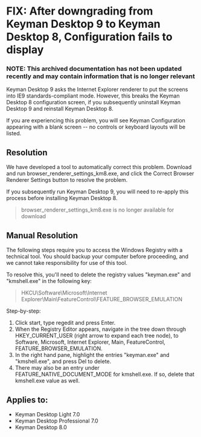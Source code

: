 # FIX: After downgrading from Keyman Desktop 9 to Keyman Desktop 8, Configuration fails to display

### **NOTE**: This archived documentation has not been updated recently and may contain information that is no longer relevant

Keyman Desktop 9 asks the Internet Explorer renderer to put the screens into IE9 standards-compliant mode.  However, this breaks the Keyman Desktop 8 configuration screen, if you subsequently uninstall Keyman Desktop 9 and reinstall Keyman Desktop 8.

If you are experiencing this problem, you will see Keyman Configuration appearing with a blank screen -- no controls or keyboard layouts will be listed.

## Resolution

We have developed a tool to automatically correct this problem. Download and run browser_renderer_settings_km8.exe, and click the Correct Browser Renderer Settings button to resolve the problem.

If you subsequently run Keyman Desktop 9, you will need to re-apply this process before installing Keyman Desktop 8.

> browser_renderer_settings_km8.exe is no longer available for download

## Manual Resolution

The following steps require you to access the Windows Registry with a technical tool. You should backup your computer before proceeding, and we cannot take responsibility for use of this tool.

To resolve this, you'll need to delete the registry values "keyman.exe" and "kmshell.exe" in the following key:

> HKCU\Software\Microsoft\Internet Explorer\Main\FeatureControl\FEATURE_BROWSER_EMULATION

Step-by-step:

1. Click start, type regedit and press Enter.
2. When the Registry Editor appears, navigate in the tree down through HKEY_CURRENT_USER (right arrow to expand each tree node), to Software, Microsoft, Internet Explorer, Main, FeatureControl, FEATURE_BROWSER_EMULATION.
3. In the right hand pane, highlight the entries "keyman.exe" and "kmshell.exe", and press Del to delete.
4. There may also be an entry under FEATURE_NATIVE_DOCUMENT_MODE for kmshell.exe. If so, delete that kmshell.exe value as well.

## Applies to:
* Keyman Desktop Light 7.0
* Keyman Desktop Professional 7.0
* Keyman Desktop 8.0
